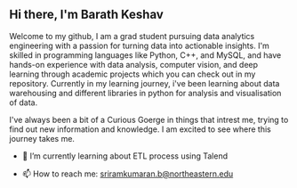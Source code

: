 ## Hi there, I'm Barath Keshav

Welcome to my github, I am a grad student pursuing data analytics engineering with a passion for turning data into actionable insights. I'm skilled in programming languages like Python, C++, and MySQL, and have hands-on experience with data analysis, computer vision, and deep learning through academic projects which you can check out in my repository. Currently in my learning journey, i've been learning about data warehousing and different libraries in python for analysis and visualisation of data. 

I've always been a bit of a Curious Goerge in things that intrest me, trying to find out new information and knowledge. I am excited to see where this journey takes me.

- 🌱 I’m currently learning about ETL process using Talend
  
- 📫 How to reach me: sriramkumaran.b@northeastern.edu

